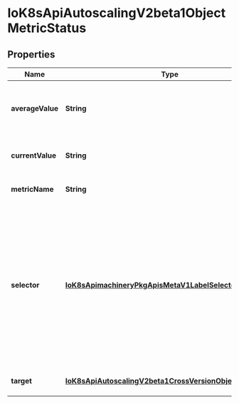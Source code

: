 
# IoK8sApiAutoscalingV2beta1ObjectMetricStatus

## Properties
Name | Type | Description | Notes
------------ | ------------- | ------------- | -------------
**averageValue** | **String** | averageValue is the current value of the average of the metric across all relevant pods (as a quantity) |  [optional]
**currentValue** | **String** | currentValue is the current value of the metric (as a quantity). | 
**metricName** | **String** | metricName is the name of the metric in question. | 
**selector** | [**IoK8sApimachineryPkgApisMetaV1LabelSelector**](IoK8sApimachineryPkgApisMetaV1LabelSelector.md) | selector is the string-encoded form of a standard kubernetes label selector for the given metric When set in the ObjectMetricSource, it is passed as an additional parameter to the metrics server for more specific metrics scoping. When unset, just the metricName will be used to gather metrics. |  [optional]
**target** | [**IoK8sApiAutoscalingV2beta1CrossVersionObjectReference**](IoK8sApiAutoscalingV2beta1CrossVersionObjectReference.md) | target is the described Kubernetes object. | 



